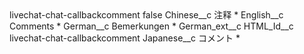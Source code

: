 <?xml version="1.0" encoding="UTF-8"?>
<CustomMetadata xmlns="http://soap.sforce.com/2006/04/metadata" xmlns:xsi="http://www.w3.org/2001/XMLSchema-instance" xmlns:xsd="http://www.w3.org/2001/XMLSchema">
    <label>livechat-chat-callbackcomment</label>
    <protected>false</protected>
    <values>
        <field>Chinese__c</field>
        <value xsi:type="xsd:string">注释 *</value>
    </values>
    <values>
        <field>English__c</field>
        <value xsi:type="xsd:string">Comments *</value>
    </values>
    <values>
        <field>German__c</field>
        <value xsi:type="xsd:string">Bemerkungen *</value>
    </values>
    <values>
        <field>German_ext__c</field>
        <value xsi:nil="true"/>
    </values>
    <values>
        <field>HTML_Id__c</field>
        <value xsi:type="xsd:string">livechat-chat-callbackcomment</value>
    </values>
    <values>
        <field>Japanese__c</field>
        <value xsi:type="xsd:string">コメント *</value>
    </values>
</CustomMetadata>
